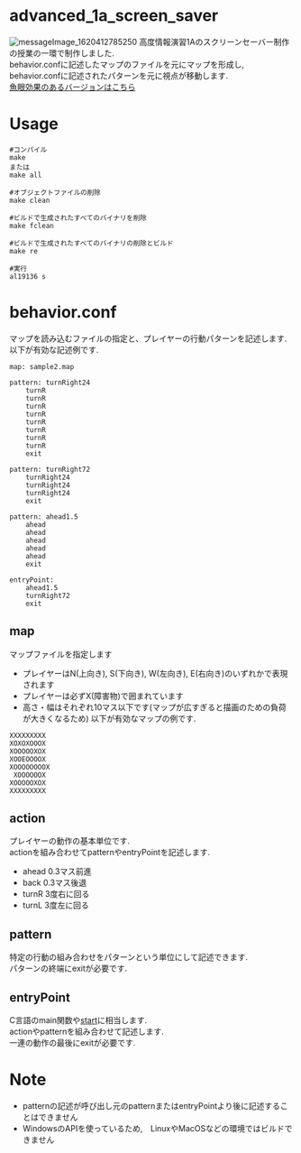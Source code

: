# advanced_1a_screen_saver
![messageImage_1620412785250](https://user-images.githubusercontent.com/49583698/117508068-f0004d80-afc2-11eb-82b1-8a18e105225f.jpg)
高度情報演習1Aのスクリーンセーバー制作の授業の一環で制作しました.  
behavior.confに記述したマップのファイルを元にマップを形成し, behavior.confに記述されたパターンを元に視点が移動します.  
[魚眼効果のあるバージョンはこちら](https://github.com/Rashoru-Infinity/advanced_1a_screen_saver/tree/fisheye)

# Usage
```
#コンパイル
make
または
make all

#オブジェクトファイルの削除
make clean

#ビルドで生成されたすべてのバイナリを削除
make fclean

#ビルドで生成されたすべてのバイナリの削除とビルド
make re

#実行
al19136 s
```

# behavior.conf
マップを読み込むファイルの指定と、プレイヤーの行動パターンを記述します.  
以下が有効な記述例です.  
```
map: sample2.map

pattern: turnRight24
	turnR
	turnR
	turnR
	turnR
	turnR
	turnR
	turnR
	turnR
	exit

pattern: turnRight72
	turnRight24
	turnRight24
	turnRight24
	exit

pattern: ahead1.5
	ahead
	ahead
	ahead
	ahead
	ahead
	exit

entryPoint:
	ahead1.5
	turnRight72
	exit
```

## map
マップファイルを指定します
  - プレイヤーはN(上向き), S(下向き), W(左向き), E(右向き)のいずれかで表現されます
  - プレイヤーは必ずX(障害物)で囲まれています
  - 高さ・幅はそれぞれ10マス以下です(マップが広すぎると描画のための負荷が大きくなるため)
以下が有効なマップの例です.
```
XXXXXXXXX
XOXOXOOOX
XOOOOOXOX
XOOEOOOOX
XOOOOOOOOX
 XOOOOOOX
XOOOOOXOX
XXXXXXXXX
```
## action  
プレイヤーの動作の基本単位です.  
actionを組み合わせてpatternやentryPointを記述します.  
- ahead 0.3マス前進
- back 0.3マス後退
- turnR 3度右に回る
- turnL 3度左に回る

## pattern  
特定の行動の組み合わせをパターンという単位にして記述できます.  
パターンの終端にexitが必要です.  

## entryPoint
C言語のmain関数や[start](https://www.atmarkit.co.jp/ait/articles/1703/01/news173_2.html)に相当します.  
actionやpatternを組み合わせて記述します.  
一連の動作の最後にexitが必要です. 

# Note
- patternの記述が呼び出し元のpatternまたはentryPointより後に記述することはできません
- WindowsのAPIを使っているため,　LinuxやMacOSなどの環境ではビルドできません
